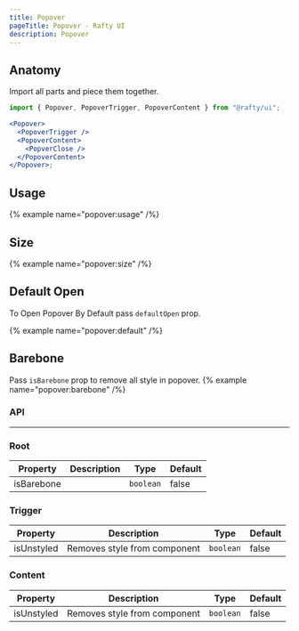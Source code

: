 ```yaml
---
title: Popover
pageTitle: Popover - Rafty UI
description: Popover
---
```


## Anatomy

Import all parts and piece them together.

```jsx
import { Popover, PopoverTrigger, PopoverContent } from "@rafty/ui";

<Popover>
  <PopoverTrigger />
  <PopoverContent>
    <PopverClose />
  </PopoverContent>
</Popover>;
```

## Usage

{% example name="popover:usage" /%}

## Size

{% example name="popover:size" /%}

## Default Open

To Open Popover By Default pass `defaultOpen` prop.

{% example name="popover:default" /%}

## Barebone

Pass `isBarebone` prop to remove all style in popover.
{% example name="popover:barebone" /%}

### API

---

### Root

| Property   | Description | Type      | Default |
| ---------- | ----------- | --------- | ------- |
| isBarebone |             | `boolean` | false   |

### Trigger

| Property   | Description                  | Type      | Default |
| ---------- | ---------------------------- | --------- | ------- |
| isUnstyled | Removes style from component | `boolean` | false   |

### Content

| Property   | Description                  | Type      | Default |
| ---------- | ---------------------------- | --------- | ------- |
| isUnstyled | Removes style from component | `boolean` | false   |
